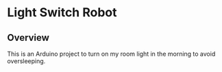 # Light Switch Robot

## Overview
This is an Arduino project to turn on my room light in the morning to avoid oversleeping.
